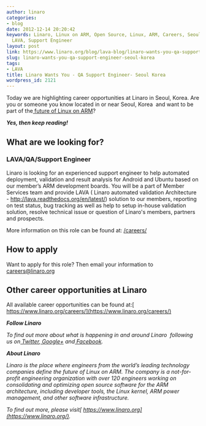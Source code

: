 ```yaml
---
author: linaro
categories:
- blog
date: 2012-12-14 20:20:42
keywords: Linaro, Linux on ARM, Open Source, Linux, ARM, Careers, Seoul, Korea, QA,
  LAVA, Support Engineer
layout: post
link: https://www.linaro.org/blog/lava-blog/linaro-wants-you-qa-support-engineer-seoul-korea/
slug: linaro-wants-you-qa-support-engineer-seoul-korea
tags:
- LAVA
title: Linaro Wants You - QA Support Engineer- Seoul Korea
wordpress_id: 2121
---
```


Today we are highlighting career opportunities at Linaro in Seoul, Korea. Are you or someone you know located in or near Seoul, Korea  and want to be part of the[ future of Linux on ARM](/)?

_**Yes, then keep reading!**_


## What are we looking for?

### LAVA/QA/Support Engineer

Linaro is looking for an experienced support engineer to help automated deployment, validation and result analysis for Android and Ubuntu based on our member’s ARM development boards. You will be a part of Member Services team and provide LAVA ( Linaro automated validation Architecture - http://lava.readthedocs.org/en/latest/) solution to our members, reporting on test status, bug tracking as well as help to setup in-house validation solution, resolve technical issue or question of Linaro's members, partners and prospects.

More information on this role can be found at: [/careers/](/careers/)


## How to apply


Want to apply for this role? Then email your information to[ careers@linaro.org](/careers/)


## Other career opportunities at Linaro


All available career opportunities can be found at:[ https://www.linaro.org/careers/](https://www.linaro.org/careers/)

_**Follow Linaro**_

_To find out more about what is happening in and around Linaro  following us on[ Twitter](https://twitter.com/LinaroOrg),[ Google+](https://plus.google.com/+LinaroOnAir) and[ Facebook](https://www.facebook.com/LinaroOrg)._

_**About Linaro**_

_Linaro is the place where engineers from the world’s leading technology companies define the future of Linux on ARM. The company is a not-for-profit engineering organization with over 120 engineers working on consolidating and optimizing open source software for the ARM architecture, including developer tools, the Linux kernel, ARM power management, and other software infrastructure._

_To find out more, please visit[ https://www.linaro.org](https://www.linaro.org/)._